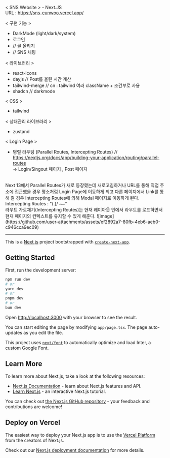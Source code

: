 < SNS Website > - Next.JS <br/>
URL : https://sns-eunwoo.vercel.app/

< 구현 기능 >
- DarkMode (light/dark/system)
- 로그인
- // 글 올리기
- // SNS 채팅


< 라이브러리 >
- react-icons 
- dayjs  // Post를 올린 시간 계산
- tailwind-merge   // cn : tailwind 여러 className + 조건부로 사용
- shadcn   // darkmode

< CSS >
- tailwind

< 상태관리 라이브러리 >
- zustand

< Login Page >
- 병렬 라우팅 (Parallel Routes, Intercepting Routes)    // https://nextjs.org/docs/app/building-your-application/routing/parallel-routes
<br/> -> Login/Singout 페이지 , Post 페이지
<br/>
Next 13에서 Parallel Routes가 새로 등장했는데 새로고침하거나 URL를 통해 직접 주소에 접근했을 경우 평소처럼 Login Page에 이동하게 되고 다른 페이지에서 Link를 통해 갈 경우 Intercepting Routes에 의해 Modal 페이지로 이동하게 된다.   Intercepting Routes : "(.)/ ~~"
<br/> 라우트 가로채기(Intercepting Routes)는 현재 레이아웃 안에서 라우트를 로드하면서 현재 페이지의 컨텍스트를 유지할 수 있게 해준다.
![image](https://github.com/user-attachments/assets/ef2892a7-80fb-4eb6-aeb0-c946cca9ec09)


***
This is a [Next.js](https://nextjs.org/) project bootstrapped with [`create-next-app`](https://github.com/vercel/next.js/tree/canary/packages/create-next-app).

## Getting Started

First, run the development server:

```bash
npm run dev
# or
yarn dev
# or
pnpm dev
# or
bun dev
```

Open [http://localhost:3000](http://localhost:3000) with your browser to see the result.

You can start editing the page by modifying `app/page.tsx`. The page auto-updates as you edit the file.

This project uses [`next/font`](https://nextjs.org/docs/basic-features/font-optimization) to automatically optimize and load Inter, a custom Google Font.

## Learn More

To learn more about Next.js, take a look at the following resources:

- [Next.js Documentation](https://nextjs.org/docs) - learn about Next.js features and API.
- [Learn Next.js](https://nextjs.org/learn) - an interactive Next.js tutorial.

You can check out [the Next.js GitHub repository](https://github.com/vercel/next.js/) - your feedback and contributions are welcome!

## Deploy on Vercel

The easiest way to deploy your Next.js app is to use the [Vercel Platform](https://vercel.com/new?utm_medium=default-template&filter=next.js&utm_source=create-next-app&utm_campaign=create-next-app-readme) from the creators of Next.js.

Check out our [Next.js deployment documentation](https://nextjs.org/docs/deployment) for more details.
